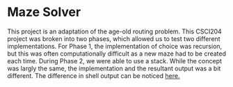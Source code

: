 # Maze Solver

This project is an adaptation of the age-old routing problem. This CSCI204 project was broken into two phases, which allowed us to test two different implementations. For Phase 1, the implementation of choice was recursion, but this was often computationally difficult as a new maze had to be created each time. During Phase 2, we were able to use a stack. While the concept was largly the same, the implementation and the resultant output was a bit different. The difference in shell output can be noticed [here.](./docs/)
